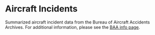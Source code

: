 # Aircraft Incidents
Summarized aircraft incident data from the Bureau of Aircraft Accidents Archives.
For additional information, please see the [BAA info page](http://www.baaa-acro.com/presentation/).
